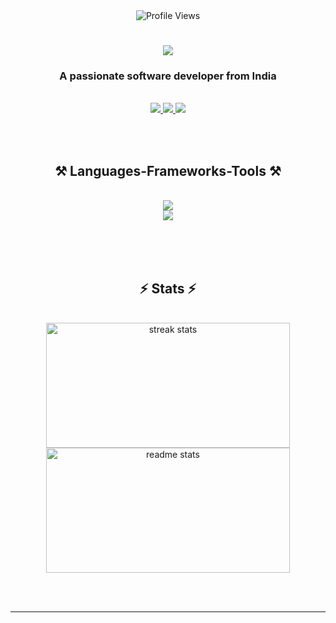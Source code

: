 <div align='center'> <img src="https://komarev.com/ghpvc/?username=yourusername&style=flat-square&color=blue" alt="Profile Views" /> </div>


<h1 align="center">
    <img src="https://readme-typing-svg.herokuapp.com/?font=Righteous&size=35&center=true&vCenter=true&width=500&height=70&duration=4000&lines=Hi+There!+👋;+I'm+Vivek+Khule!;" />
</h1>

<h3 align="center">A passionate software developer from India </h3>

<br/>

<div align="center">


 </div>

<div align="center"> 
  <a href="mailto:vivekkhule07@gmail.com">
    <img src="https://img.shields.io/badge/Gmail-333333?style=for-the-badge&logo=gmail&logoColor=red" />
  </a>
  <a href="https://linkedin.com/in/vivek-khule-237682250" target="_blank">
    <img src="https://img.shields.io/badge/LinkedIn-0077B5?style=for-the-badge&logo=linkedin&logoColor=white" target="_blank" />
  </a>
<a href="https://twitter.com/VivekKhule" target="_blank">
  <img src="https://img.shields.io/badge/Twitter-1DA1F2?style=for-the-badge&logo=twitter&logoColor=white" />
</a>

  
  <!-- sqlite, safari, google-chrome are other good icon options -->
  </a>
</div>


 <br><br>
<h2 align="center">⚒️ Languages-Frameworks-Tools ⚒️</h2>
<br/>
<div align="center" >
    <img src="https://skillicons.dev/icons?i=react,javascript,html,tailwind,firebase,css,redux,git,bootstrap,babel,jest" />
  <br>
    <img src="https://skillicons.dev/icons?i=webpack,figma,vercel,nodejs,python,typescript,c,nextjs,mysql" /><br>
</div>

<br/>


<br><br>

<h2 align="center">⚡ Stats ⚡</h2>
<br>
<div align=center>
  <img width=390 height=200 src="https://github-readme-streak-stats-salesp07.vercel.app/?user=VKoder&count_private=true&theme=react&border_radius=10" alt="streak stats"/>
  <img width=390 height=200 src="https://github-readme-stats-salesp07.vercel.app/api?username=VKoder&count_private=true&show_icons=true&theme=react&rank_icon=github&border_radius=10" alt="readme stats" />
  <br/>

</div>

<br/><br/>

<hr/>


